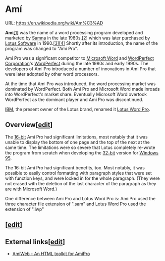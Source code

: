 # Amí

URL: https://en.wikipedia.org/wiki/Am%C3%AD

**Ami**[[1]](https://en.wikipedia.org/wiki/Am%C3%AD) was the name of a word processing program developed and marketed by [Samna](https://en.wikipedia.org/wiki/Samna) in the late 1980s,[[2]](https://en.wikipedia.org/wiki/Am%C3%AD) which was later purchased by [Lotus Software](https://en.wikipedia.org/wiki/Lotus_Software) in 1990.[[3][4]](https://en.wikipedia.org/wiki/Am%C3%AD) Shortly after its introduction, the name of the program was changed to "Ami Pro".

Ami Pro was a significant competitor to [Microsoft Word](https://en.wikipedia.org/wiki/Microsoft_Word) and [WordPerfect Corporation](https://en.wikipedia.org/wiki/WordPerfect_Corporation)'s [WordPerfect](https://en.wikipedia.org/wiki/WordPerfect) during the late 1980s and early 1990s. The developers of Ami Pro introduced a number of innovations in Ami Pro that were later adopted by other word processors.

At the time that Ami Pro was introduced, the word processing market was dominated by WordPerfect. Both Ami Pro and Microsoft Word made inroads into WordPerfect's market share. Eventually Microsoft Word overtook WordPerfect as the dominant player and Ami Pro was discontinued.

[IBM](https://en.wikipedia.org/wiki/IBM), the present owner of the Lotus brand, renamed it [Lotus Word Pro](https://en.wikipedia.org/wiki/Lotus_Word_Pro).

## Overview[[edit](https://en.wikipedia.org/w/index.php?title=Am%C3%AD&action=edit&section=1)]

The [16-bit](https://en.wikipedia.org/wiki/16-bit) Ami Pro had significant limitations, most notably that it was unable to display the bottom of one page and the top of the next at the same time. The limitations were so severe that Lotus completely re-wrote the program from scratch when developing the [32-bit](https://en.wikipedia.org/wiki/32-bit) version for [Windows 95](https://en.wikipedia.org/wiki/Windows_95).

The 16-bit Ami Pro had significant benefits, too. Most notably, it was possible to easily control formatting with paragraph styles that were set with function keys, and were locked in for the whole paragraph. (They were not erased with the deletion of the last character of the paragraph as they are with Microsoft Word.)

One difference between Ami Pro and Lotus Word Pro is: Ami Pro used the three character file extension of ".sam" and Lotus Word Pro used the extension of ".lwp"

## [[edit](https://en.wikipedia.org/w/index.php?title=Am%C3%AD&action=edit&section=2)]

## External links[[edit](https://en.wikipedia.org/w/index.php?title=Am%C3%AD&action=edit&section=3)]

- [AmiWeb - An HTML toolkit for AmiPro](https://web.archive.org/web/20001206190500/http://www.cs.nott.ac.uk/~sbx/amiweb.html)